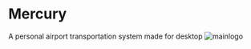 # Mercury 
A personal airport transportation system made for desktop
![mainlogo](https://user-images.githubusercontent.com/41027583/175617690-66220d3e-4a05-46ee-8af9-084b9629140f.png)
